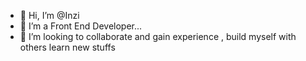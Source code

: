 - 👋 Hi, I’m @Inzi
- 👀 I’m a Front End Developer...
- 💞️ I’m looking to collaborate and gain experience , build myself with others learn new stuffs 


<!---
inzi11/inzi11 is a ✨ special ✨ repository because its `README.md` (this file) appears on your GitHub profile.
You can click the Preview link to take a look at your changes.
--->
